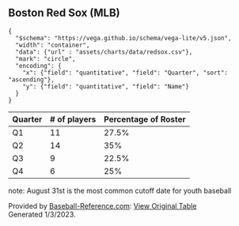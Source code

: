 ## Boston Red Sox (MLB)

```vegalite
{
  "$schema": "https://vega.github.io/schema/vega-lite/v5.json",
  "width": "container",
  "data": {"url" : "assets/charts/data/redsox.csv"},
  "mark": "circle",
  "encoding": {
    "x": {"field": "quantitative", "field": "Quarter", "sort": "ascending"},
    "y": {"field": "quantitative", "field": "Name"}
  }
}
```


|Quarter | # of players | Percentage of Roster|
|-----|----- | -------|
|Q1   | 11   | 27.5%     |
|Q2   | 14   | 35%     |
|Q3   | 9    | 22.5%     |
|Q4   | 6    | 25%     |

note: August 31st is the most common cutoff date for youth baseball

Provided by <a href="https://www.sports-reference.com/sharing.html?utm_source=direct&utm_medium=Share&utm_campaign=ShareTool">Baseball-Reference.com</a>: <a href="https://www.baseball-reference.com/teams/BOS/2022.shtml?sr&utm_source=direct&utm_medium=Share&utm_campaign=ShareTool#the40man">View Original Table</a><br>Generated 1/3/2023.